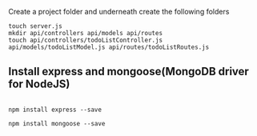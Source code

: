 Create a project folder and underneath create the following folders

```mkdir api
touch server.js
mkdir api/controllers api/models api/routes
touch api/controllers/todoListController.js api/models/todoListModel.js api/routes/todoListRoutes.js
```

## Install express and mongoose(MongoDB driver for NodeJS)
```npm install --save-dev nodemon

npm install express --save

npm install mongoose --save
```
